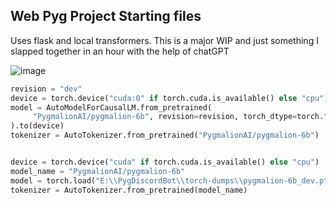 ## Web Pyg Project Starting files
Uses flask and local transformers. This is a major WIP and just something I slapped together in an hour with the help of chatGPT


![image](https://i.imgur.com/Yeaie2jl.png)


```python
revision = "dev"
device = torch.device("cuda:0" if torch.cuda.is_available() else "cpu")
model = AutoModelForCausalLM.from_pretrained(
     "PygmalionAI/pygmalion-6b", revision=revision, torch_dtype=torch.float16
).to(device)
tokenizer = AutoTokenizer.from_pretrained("PygmalionAI/pygmalion-6b")


device = torch.device("cuda" if torch.cuda.is_available() else "cpu")
model_name = "PygmalionAI/pygmalion-6b"
model = torch.load("E:\\PygDiscordBot\\torch-dumps\\pygmalion-6b_dev.pt")
tokenizer = AutoTokenizer.from_pretrained(model_name)
```

